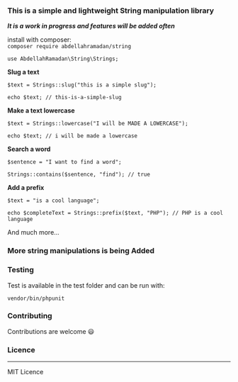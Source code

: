 ### This is a simple and lightweight String manipulation library
***It is a work in progress and features will be added often***

install with composer: <br>
`composer require abdellahramadan/string`

```
use AbdellahRamadan\String\Strings;
```
**Slug a text**

```
$text = Strings::slug("this is a simple slug");

echo $text; // this-is-a-simple-slug
```

**Make a text lowercase**
```
$text = Strings::lowercase("I will be MADE A LOWERCASE");

echo $text; // i will be made a lowercase
```

**Search a word**
```
$sentence = "I want to find a word";

Strings::contains($sentence, "find"); // true
```

**Add a prefix**
```
$text = "is a cool language";

echo $completeText = Strings::prefix($text, "PHP"); // PHP is a cool language
```

And much more...

### More string manipulations is being Added

### Testing
Test is available in the test folder and can be run with:
``` 
vendor/bin/phpunit
```

### Contributing
Contributions are welcome :smiley: 

### Licence
___
MIT Licence
